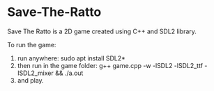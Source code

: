 # Save-The-Ratto
Save The Ratto is a 2D game created using C++ and SDL2 library.

To run the game:
1) run anywhere:
    sudo apt install SDL2*
3) then run in the game folder:
    g++ game.cpp -w -lSDL2 -lSDL2_ttf -lSDL2_mixer && ./a.out
3) and play.
